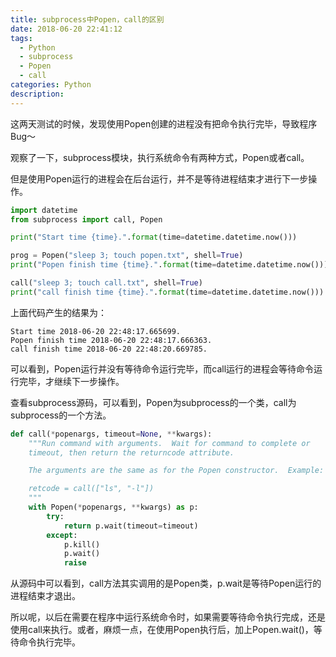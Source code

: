 ```yaml
---
title: subprocess中Popen，call的区别
date: 2018-06-20 22:41:12
tags:
  - Python
  - subprocess
  - Popen
  - call
categories: Python
description:
---
```


这两天测试的时候，发现使用Popen创建的进程没有把命令执行完毕，导致程序Bug～

观察了一下，subprocess模块，执行系统命令有两种方式，Popen或者call。

<!--more-->

但是使用Popen运行的进程会在后台运行，并不是等待进程结束才进行下一步操作。

```python
import datetime
from subprocess import call, Popen

print("Start time {time}.".format(time=datetime.datetime.now()))

prog = Popen("sleep 3; touch popen.txt", shell=True)
print("Popen finish time {time}.".format(time=datetime.datetime.now()))

call("sleep 3; touch call.txt", shell=True)
print("call finish time {time}.".format(time=datetime.datetime.now()))
```

上面代码产生的结果为：

```shell
Start time 2018-06-20 22:48:17.665699.
Popen finish time 2018-06-20 22:48:17.666363.
call finish time 2018-06-20 22:48:20.669785.
```

可以看到，Popen运行并没有等待命令运行完毕，而call运行的进程会等待命令运行完毕，才继续下一步操作。

查看subprocess源码，可以看到，Popen为subprocess的一个类，call为subprocess的一个方法。

```python
def call(*popenargs, timeout=None, **kwargs):
    """Run command with arguments.  Wait for command to complete or
    timeout, then return the returncode attribute.

    The arguments are the same as for the Popen constructor.  Example:

    retcode = call(["ls", "-l"])
    """
    with Popen(*popenargs, **kwargs) as p:
        try:
            return p.wait(timeout=timeout)
        except:
            p.kill()
            p.wait()
            raise
```

从源码中可以看到，call方法其实调用的是Popen类，p.wait是等待Popen运行的进程结束才退出。

所以呢，以后在需要在程序中运行系统命令时，如果需要等待命令执行完成，还是使用call来执行。或者，麻烦一点，在使用Popen执行后，加上Popen.wait()，等待命令执行完毕。


